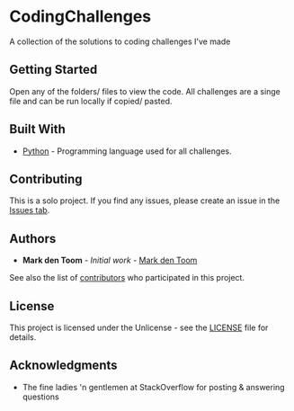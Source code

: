 # CodingChallenges
A collection of the solutions to coding challenges I've made

## Getting Started

Open any of the folders/ files to view the code. All challenges are a singe file and can be run locally if copied/ pasted.

## Built With
* [Python](https://www.python.org/) - Programming language used for all challenges.

## Contributing

This is a solo project. If you find any issues, please create an issue in the [Issues tab](https://github.com/CodingChallenges/Dynasty-8-Real-estate/issues).

## Authors

* **Mark den Toom** - *Initial work* - [Mark den Toom](https://github.com/markdentoom)

See also the list of [contributors](https://github.com/MarkdenToom/CodingChallenges/graphs/contributors) who participated in this project.

## License

This project is licensed under the Unlicense - see the [LICENSE](https://github.com/MarkdenToom/CodingChallenges/blob/master/LICENSE) file for details.

## Acknowledgments

* The fine ladies 'n gentlemen at StackOverflow for posting & answering questions
